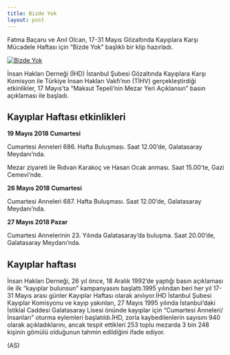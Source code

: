 ```yaml
---
title: Bizde Yok
layout: post
---
```

Fatma Baçaru ve Anıl Olcan, 17-31 Mayıs Gözaltında Kayıplara Karşı Mücadele Haftası için “Bizde Yok” başlıklı bir klip hazırladı.

[![Bizde Yok](http://img.youtube.com/vi/e_5-2syKUhE/0.jpg)](http://www.youtube.com/watch?v=e_5-2syKUhE)

İnsan Hakları Derneği (İHD) İstanbul Şubesi Gözaltında Kayıplara Karşı Komisyon ile Türkiye İnsan Hakları Vakfı’nın (TİHV) gerçekleştirdiği etkinlikler, 17 Mayıs’ta “Maksut Tepeli’nin Mezar Yeri Açıklansın” basın açıklaması ile başladı.

## Kayıplar Haftası etkinlikleri

**19 Mayıs 2018 Cumartesi**

Cumartesi Anneleri 686. Hafta Buluşması. Saat 12.00’de, Galatasaray Meydanı’nda.

Mezar ziyareti ile Rıdvan Karakoç ve Hasan Ocak anması. Saat 15.00’te, Gazi Cemevi’nde.

**26 Mayıs 2018 Cumartesi**

Cumartesi Anneleri 687. Hafta Buluşması. Saat 12.00’de, Galatasaray Meydanı’nda.

**27 Mayıs 2018 Pazar**

Cumartesi Annelerinin 23. Yılında Galatasaray’da buluşma. Saat 20.00’de, Galatasaray Meydanı’nda.

## Kayıplar haftası

İnsan Hakları Derneği, 26 yıl önce, 18 Aralık 1992’de yaptığı basın açıklaması ile ilk “kayıplar bulunsun” kampanyasını başlattı.1995 yılından beri her yıl 17-31 Mayıs arası günler Kayıplar Haftası olarak anılıyor.İHD İstanbul Şubesi Kayıplar Komisyonu ve kayıp yakınları, 27 Mayıs 1995 yılında İstanbul’daki İstiklal Caddesi Galatasaray Lisesi önünde kayıplar için “Cumartesi Anneleri/İnsanları” oturma eylemleri başlatıldı.İHD, zorla kaybedilenlerin sayısını 940 olarak açıkladıklarını, ancak tespit ettikleri 253 toplu mezarda 3 bin 248 kişinin gömülü olduğunun tahmin edildiğini ifade ediyor.

\(AS)
